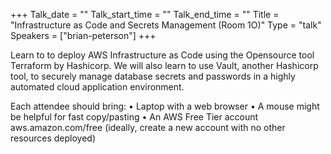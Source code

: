 +++
Talk_date = ""
Talk_start_time = ""
Talk_end_time = ""
Title = "Infrastructure as Code and Secrets Management (Room 1O)"
Type = "talk"
Speakers = ["brian-peterson"]
+++

Learn to to deploy AWS Infrastructure as Code using the Opensource tool Terraform by Hashicorp. We will also learn to use Vault, another Hashicorp tool, to securely manage database secrets and passwords in a highly automated cloud application environment.

Each attendee should bring:
• Laptop with a web browser
• A mouse might be helpful for fast copy/pasting
• An AWS Free Tier account aws.amazon.com/free (ideally, create a new account with no other resources deployed)

